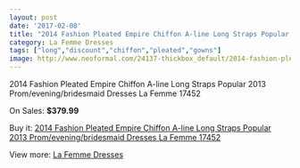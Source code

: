 ```yaml
---
layout: post
date: '2017-02-08'
title: "2014 Fashion Pleated Empire Chiffon A-line Long Straps Popular 2013 Prom/evening/bridesmaid Dresses La Femme 17452"
category: La Femme Dresses
tags: ["long","discount","chiffon","pleated","gowns"]
image: http://www.neoformal.com/24137-thickbox_default/2014-fashion-pleated-empire-chiffon-a-line-long-straps-popular-2013-prom-evening-bridesmaid-dresses-la-femme-17452.jpg
---
```

2014 Fashion Pleated Empire Chiffon A-line Long Straps Popular 2013 Prom/evening/bridesmaid Dresses La Femme 17452

On Sales: **$379.99**
<a href="https://www.neoformal.com/en/la-femme-dresses/8199-2014-fashion-pleated-empire-chiffon-a-line-long-straps-popular-2013-prom-evening-bridesmaid-dresses-la-femme-17452.html"><amp-img layout="responsive" width="600" height="600" src="//www.neoformal.com/24137-thickbox_default/2014-fashion-pleated-empire-chiffon-a-line-long-straps-popular-2013-prom-evening-bridesmaid-dresses-la-femme-17452.jpg" alt="2014 Fashion Pleated Empire Chiffon A-line Long Straps Popular 2013 Prom/evening/bridesmaid Dresses La Femme 17452 0" /></a>
<a href="https://www.neoformal.com/en/la-femme-dresses/8199-2014-fashion-pleated-empire-chiffon-a-line-long-straps-popular-2013-prom-evening-bridesmaid-dresses-la-femme-17452.html"><amp-img layout="responsive" width="600" height="600" src="//www.neoformal.com/24138-thickbox_default/2014-fashion-pleated-empire-chiffon-a-line-long-straps-popular-2013-prom-evening-bridesmaid-dresses-la-femme-17452.jpg" alt="2014 Fashion Pleated Empire Chiffon A-line Long Straps Popular 2013 Prom/evening/bridesmaid Dresses La Femme 17452 1" /></a>

Buy it: [2014 Fashion Pleated Empire Chiffon A-line Long Straps Popular 2013 Prom/evening/bridesmaid Dresses La Femme 17452](https://www.neoformal.com/en/la-femme-dresses/8199-2014-fashion-pleated-empire-chiffon-a-line-long-straps-popular-2013-prom-evening-bridesmaid-dresses-la-femme-17452.html "2014 Fashion Pleated Empire Chiffon A-line Long Straps Popular 2013 Prom/evening/bridesmaid Dresses La Femme 17452")

View more: [La Femme Dresses](https://www.neoformal.com/en/16-la-femme-dresses "La Femme Dresses")
